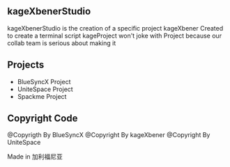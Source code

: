 ## kageXbenerStudio

kageXbenerStudio is the creation of a specific project 
kageXbener Created to create a terminal script
kageProject won't joke with Project because our collab team is serious about making it

## Projects


- BlueSyncX Project
- UniteSpace Project
- Spackme Project


## Copyright Code


@Copyrigth By BlueSyncX
@Copyright By kageXbener
@Copyright By UniteSpace

Made in 加利福尼亚
